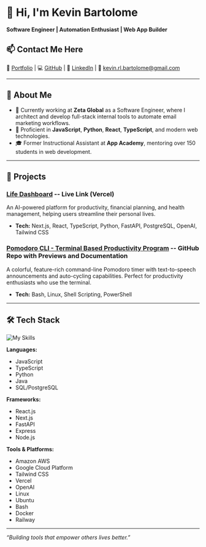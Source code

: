 # 👋 Hi, I'm Kevin Bartolome

**Software Engineer | Automation Enthusiast | Web App Builder**

## 📫 Contact Me Here
💼 [Portfolio](https://portfolio-self-three-61.vercel.app/) | 💻 [GitHub](https://github.com/kxvin1) | 🔗 [LinkedIn](https://www.linkedin.com/in/kevin-bartolome/) | 📧 kevin.rl.bartolome@gmail.com
  
---

## 🧠 About Me

- 🔭 Currently working at **Zeta Global** as a Software Engineer, where I architect and develop full-stack internal tools to automate email marketing workflows.
- 🧰 Proficient in **JavaScript**, **Python**, **React**, **TypeScript**, and modern web technologies.
- 🎓 Former Instructional Assistant at **App Academy**, mentoring over 150 students in web development.
  
---

## 🚀 Projects

### [Life Dashboard](https://life-dashboard-eta.vercel.app/) -- Live Link (Vercel)

An AI-powered platform for productivity, financial planning, and health management, helping users streamline their personal lives.
- **Tech:** Next.js, React, TypeScript, Python, FastAPI, PostgreSQL, OpenAI, Tailwind CSS

### [Pomodoro CLI - Terminal Based Productivity Program](https://github.com/Kxvin1/pomodoro-cli) -- GitHub Repo with Previews and Documentation

A colorful, feature-rich command-line Pomodoro timer with text-to-speech announcements and auto-cycling capabilities. Perfect for productivity enthusiasts who use the terminal.
- **Tech:** Bash, Linux, Shell Scripting, PowerShell

---

## 🛠️ Tech Stack

![My Skills](https://skillicons.dev/icons?i=js,ts,py,java,postgres,react,nextjs,fastapi,express,nodejs,aws,gcp,tailwind,vercel,atom,linux,ubuntu,bash,docker,git,github,html&perline=11)

**Languages:**

- JavaScript
- TypeScript
- Python
- Java
- SQL/PostgreSQL

**Frameworks:**

- React.js
- Next.js
- FastAPI
- Express
- Node.js

**Tools & Platforms:**

- Amazon AWS
- Google Cloud Platform
- Tailwind CSS
- Vercel
- OpenAI
- Linux
- Ubuntu
- Bash
- Docker
- Railway

---

*“Building tools that empower others lives better.”*
